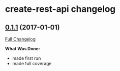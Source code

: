 # create-rest-api changelog

## [0.1.1](https://github.com/ivanoff/create-rest-api/tree/0.1.1) (2017-01-01)
[Full Changelog](https://github.com/ivanoff/create-rest-api/compare/0.1.1...0.1.1)

**What Was Done:**

- made first run
- made full coverage

